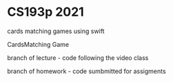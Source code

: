 # CS193p 2021
cards matching games using swift

CardsMatching Game

branch of lecture   -   code following the video class

branch of homework  -   code sumbmitted for assigments
